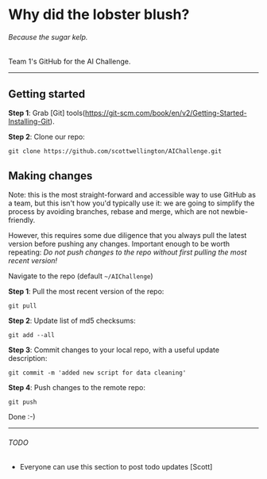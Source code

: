 # Why did the lobster blush?
###### Because the sugar kelp.


Team 1's GitHub for the AI Challenge.

---

## Getting started

**Step 1**: Grab [Git] tools(https://git-scm.com/book/en/v2/Getting-Started-Installing-Git).

**Step 2**: Clone our repo:

`git clone https://github.com/scottwellington/AIChallenge.git`

## Making changes

Note: this is the most straight-forward and accessible way to use GitHub as a team, but this isn't how you'd typically use it: we are going to simplify the process by avoiding branches, rebase and merge, which are not newbie-friendly.

However, this requires some due diligence that you always pull the latest version before pushing any changes. Important enough to be worth repeating: *Do not push changes to the repo without first pulling the most recent version!*

Navigate to the repo (default `~/AIChallenge`)

**Step 1**: Pull the most recent version of the repo:

`git pull`

**Step 2**: Update list of md5 checksums:

`git add --all`

**Step 3**: Commit changes to your local repo, with a useful update description:

`git commit -m 'added new script for data cleaning'`

**Step 4**: Push changes to the remote repo:

`git push`

Done :-)

---

###### TODO

* Everyone can use this section to post todo updates [Scott]